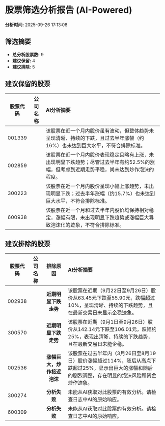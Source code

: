 # 股票筛选分析报告 (AI-Powered)

**分析时间:** 2025-09-26 17:13:08

## 筛选摘要

- **总分析股票数:** 9
- **建议保留:** 4
- **建议排除:** 5

## 建议保留的股票

| 股票代码 | 公司名称 | AI分析摘要 |
|:---:|:---:|:---|
| 001339 |  | 该股票在近一个月内股价虽有波动，但整体趋势未呈现清晰、持续的下跌，且过去半年涨幅（约16%）也未达到巨大水平，不符合排除标准。 |
| 002859 |  | 该股票在近一个月内股价表现稳定且略有上涨，未出现明显下跌趋势；尽管过去半年有约52.5%的涨幅，但考虑到近期走势平稳，尚未达到炒作泡沫的程度。 |
| 300223 |  | 该股票在近一个月内股价呈现小幅上涨趋势，未出现明显下跌；过去半年涨幅（约15.7%）也未达到巨大水平，不符合排除标准。 |
| 600938 |  | 该股票在近一个月和过去半年内股价均保持相对稳定，涨幅有限，未出现明显下跌趋势或涨幅巨大导致泡沫化的迹象，不符合排除标准。 |

## 建议排除的股票

| 股票代码 | 公司名称 | 排除原因 | AI分析摘要 |
|:---:|:---:|:---:|:---|
| 002938 |  | **近期明显下跌走势** | 该股票在近期（9月22日至9月26日）股价从63.45元下跌至55.90元，跌幅超过10%，呈现清晰、持续的下跌趋势，且在最新交易日未显示企稳迹象。 |
| 300570 |  | **近期明显下跌走势** | 该股票在近期（9月1日至9月26日）股价从142.14元下跌至106.01元，跌幅约25%，表现出清晰、持续的下跌趋势，且在最新交易日未能企稳。 |
| 002536 |  | **涨幅巨大，炒作接近泡沫** | 该股票在过去半年内（3月26日至8月19日）股价涨幅超过114%，随后从高点下跌超过25%，显示出巨大的涨幅和随后的剧烈调整，存在明显的泡沫风险和资金炒作迹象。 |
| 300274 |  | **分析失败** | 未能从AI获取对此股票的有效分析。请检查日志中AI的原始响应。 |
| 600309 |  | **分析失败** | 未能从AI获取对此股票的有效分析。请检查日志中AI的原始响应。 |
